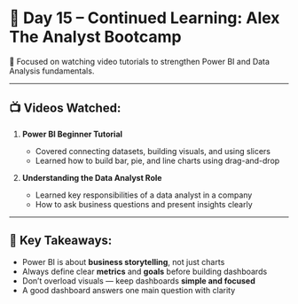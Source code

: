 # 📅 Day 15 – Continued Learning: Alex The Analyst Bootcamp

🎥 Focused on watching video tutorials to strengthen Power BI and Data Analysis fundamentals.

---

## 📺 Videos Watched:

1. **Power BI Beginner Tutorial**
   - Covered connecting datasets, building visuals, and using slicers
   - Learned how to build bar, pie, and line charts using drag-and-drop

2. **Understanding the Data Analyst Role**
   - Learned key responsibilities of a data analyst in a company
   - How to ask business questions and present insights clearly

---

## 🧠 Key Takeaways:
- Power BI is about **business storytelling**, not just charts
- Always define clear **metrics** and **goals** before building dashboards
- Don’t overload visuals — keep dashboards **simple and focused**
- A good dashboard answers one main question with clarity

